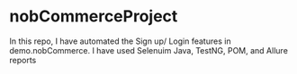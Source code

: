 # nobCommerceProject
In this repo, I have automated the Sign up/ Login features in demo.nobCommerce. I have used Selenuim Java, TestNG, POM, and Allure reports
